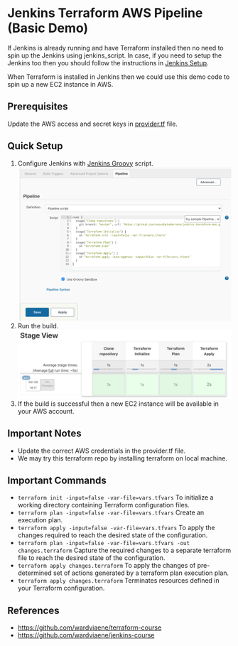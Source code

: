 # Jenkins Terraform AWS Pipeline (Basic Demo)

If Jenkins is already running and have Terraform installed then no need to spin up the Jenkins using jenkins_script. In case, if you need to setup the Jenkins too then you should follow the instructions in [Jenkins Setup](https://github.com/erpushpinderrana/jenkins-terraform-aws/tree/master/jenkins_scripts).

When Terraform is installed in Jenkins then we could use this demo code to spin up a new EC2 instance in AWS.

## Prerequisites
Update the AWS access and secret keys in [provider.tf](https://github.com/erpushpinderrana/jenkins-terraform-aws/blob/master/provider.tf) file.

## Quick Setup
1. Configure Jenkins with [Jenkins Groovy](https://github.com/erpushpinderrana/jenkins-terraform-aws/blob/master/jenkins_scripts/pipeline.groovy) script.
![Jenkins Pipeline](https://github.com/erpushpinderrana/files/blob/master/Jenkins_pipeline.png)
2. Run the build.
![Jenkins Build](https://github.com/erpushpinderrana/files/blob/master/Jenkins_build.png)
3. If the build is successful then a new EC2 instance will be available in your AWS account.

## Important Notes
* Update the correct AWS credentials in the provider.tf file.
* We may try this terraform repo by installing terraform on local machine.

## Important Commands
* ``terraform init -input=false -var-file=vars.tfvars`` To initialize a working directory containing Terraform configuration files.
* ``terraform plan -input=false -var-file=vars.tfvars`` Create an execution plan.
* ``terraform apply -input=false -var-file=vars.tfvars`` To apply the changes required to reach the desired state of the configuration.
* ``terraform plan -input=false -var-file=vars.tfvars -out changes.terraform`` Capture the required changes to a separate terraform file to reach the desired state of the configuration.
* ``terraform apply changes.terraform`` To apply the changes of pre-determined set of actions generated by a terraform plan execution plan.
* ``terraform apply changes.terraform`` Terminates resources defined in your Terraform configuration.

## References
* https://github.com/wardviaene/terraform-course
* https://github.com/wardviaene/jenkins-course
